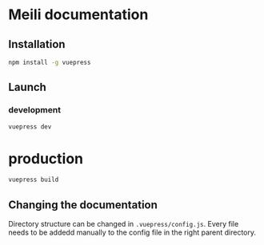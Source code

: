 # Meili documentation

## Installation 


```bash
npm install -g vuepress
```

## Launch

### development 
```bash
vuepress dev
```

# production
```bash
vuepress build
```

## Changing the documentation

Directory structure can be changed in `.vuepress/config.js`. Every file needs to be addedd manually to the config file in the right parent directory.


